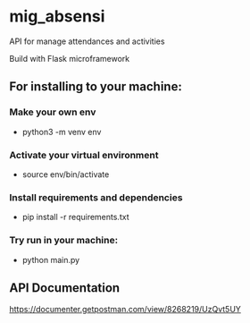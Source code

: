# mig_absensi
API for manage attendances and activities

Build with Flask microframework

## For installing to your machine:

### Make your own env
- python3 -m venv env

### Activate your virtual environment
- source env/bin/activate

### Install requirements and dependencies
- pip install -r requirements.txt

### Try run in your machine:
- python main.py


## API Documentation
https://documenter.getpostman.com/view/8268219/UzQvt5UY
